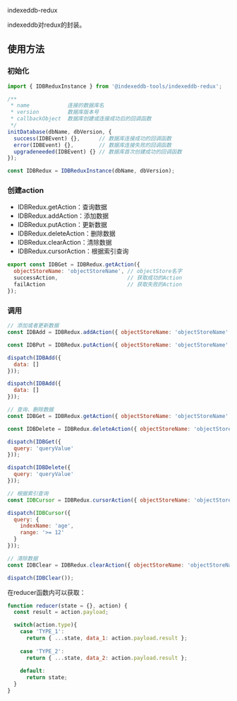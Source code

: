 indexeddb-redux

indexeddb对redux的封装。

## 使用方法

### 初始化

```javascript
import { IDBReduxInstance } from '@indexeddb-tools/indexeddb-redux';

/**
 * name            连接的数据库名
 * version         数据库版本号
 * callbackObject  数据库创建或连接成功后的回调函数
 */
initDatabase(dbName, dbVersion, {
  success(IDBEvent) {},      // 数据库连接成功的回调函数
  error(IDBEvent) {},        // 数据库连接失败的回调函数
  upgradeneeded(IDBEvent) {} // 数据库首次创建成功的回调函数
});

const IDBRedux = IDBReduxInstance(dbName, dbVersion);
```

### 创建action

* IDBRedux.getAction：查询数据
* IDBRedux.addAction：添加数据
* IDBRedux.putAction：更新数据
* IDBRedux.deleteAction：删除数据
* IDBRedux.clearAction：清除数据
* IDBRedux.cursorAction：根据索引查询

```javascript
export const IDBGet = IDBRedux.getAction({
  objectStoreName: 'objectStoreName', // objectStore名字
  successAction,                      // 获取成功的Action
  failAction                          // 获取失败的Action
});
```

### 调用

```javascript
// 添加或者更新数据
const IDBAdd = IDBRedux.addAction({ objectStoreName: 'objectStoreName' });

const IDBPut = IDBRedux.putAction({ objectStoreName: 'objectStoreName' });

dispatch(IDBAdd({
  data: []
}));

dispatch(IDBAdd({
  data: []
}));

// 查询、删除数据
const IDBGet = IDBRedux.getAction({ objectStoreName: 'objectStoreName' });

const IDBDelete = IDBRedux.deleteAction({ objectStoreName: 'objectStoreName' });

dispatch(IDBGet({
  query: 'queryValue'
}));

dispatch(IDBDelete({
  query: 'queryValue'
}));

// 根据索引查询
const IDBCursor = IDBRedux.cursorAction({ objectStoreName: 'objectStoreName' });

dispatch(IDBCursor({
  query: {
    indexName: 'age',
    range: '>= 12'
  }
}));

// 清除数据
const IDBClear = IDBRedux.clearAction({ objectStoreName: 'objectStoreName' });

dispatch(IDBClear());
```

在reducer函数内可以获取：

```javascript
function reducer(state = {}, action) {
  const result = action.payload;

  switch(action.type){
    case 'TYPE_1':
      return { ...state, data_1: action.payload.result };
      
    case 'TYPE_2':
      return { ...state, data_2: action.payload.result };
      
    default:
      return state;
  }
}

```